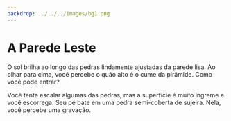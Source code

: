 ```yaml
---
backdrop: ../../../images/bg1.png
---
```


# A Parede Leste

O sol brilha ao longo das pedras lindamente ajustadas da parede lisa. Ao olhar para cima, você percebe o quão alto é o cume da pirâmide. Como você pode entrar?

Você tenta escalar algumas das pedras, mas a superfície é muito íngreme e você escorrega. Seu pé bate em uma pedra semi-coberta de sujeira. Nela, você percebe uma gravação.

<Item id="5" />

<Page url="4" instructions="Esta é mais difícil de decifrar, mas o seu guia declara: '1: A longitude mede em torno de _____ de leste a oeste, com 0 ° no Meridiano de Greenwich'. Você clica no URL que aparece ao lado da imagem do glifo." action="Caminhe para o norte" condition="5" />

